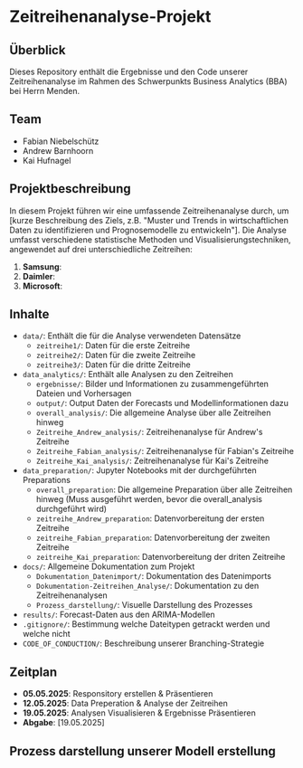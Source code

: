 # Zeitreihenanalyse-Projekt

## Überblick
Dieses Repository enthält die Ergebnisse und den Code unserer Zeitreihenanalyse im Rahmen des Schwerpunkts Business Analytics (BBA) bei Herrn Menden.

## Team
- Fabian Niebelschütz
- Andrew Barnhoorn
- Kai Hufnagel

## Projektbeschreibung
In diesem Projekt führen wir eine umfassende Zeitreihenanalyse durch, um [kurze Beschreibung des Ziels, z.B. "Muster und Trends in wirtschaftlichen Daten zu identifizieren und Prognosemodelle zu entwickeln"]. Die Analyse umfasst verschiedene statistische Methoden und Visualisierungstechniken, angewendet auf drei unterschiedliche Zeitreihen:

1. **Samsung**:
2. **Daimler**:
3. **Microsoft**:

## Inhalte
- `data/`: Enthält die für die Analyse verwendeten Datensätze
  - `zeitreihe1/`: Daten für die erste Zeitreihe
  - `zeitreihe2/`: Daten für die zweite Zeitreihe
  - `zeitreihe3/`: Daten für die dritte Zeitreihe
- `data_analytics/`: Enthält alle Analysen zu den Zeitreihen
  - `ergebnisse/`: Bilder und Informationen zu zusammengeführten Dateien und Vorhersagen
  - `output/`: Output Daten der Forecasts und Modellinformationen dazu
  - `overall_analysis/`: Die allgemeine Analyse über alle Zeitreihen hinweg
  - `Zeitreihe_Andrew_analysis/`: Zeitreihenanalyse für Andrew's Zeitreihe
  - `Zeitreihe_Fabian_analysis/`: Zeitreihenanalyse für Fabian's Zeitreihe
  - `Zeitreihe_Kai_analysis/`: Zeitreihenanalyse für Kai's Zeitreihe
- `data_preparation/`: Jupyter Notebooks mit der durchgeführten Preparations
  - `overall_preparation`: Die allgemeine Preparation über alle Zeitreihen hinweg (Muss ausgeführt werden, bevor die overall_analysis durchgeführt wird)
  - `zeitreihe_Andrew_preparation`: Datenvorbereitung der ersten Zeitreihe
  - `zeitreihe_Fabian_preparation`: Datenvorbereitung der zweiten Zeitreihe
  - `zeitreihe_Kai_preparation`: Datenvorbereitung der driten Zeitreihe
- `docs/`: Allgemeine Dokumentation zum Projekt
  - `Dokumentation_Datenimport/`: Dokumentation des Datenimports
  - `Dokumentation-Zeitreihen_Analyse/`: Dokumentation zu den Zeitreihenanalysen
  - `Prozess_darstellung/`: Visuelle Darstellung des Prozesses
- `results/`: Forecast-Daten aus den ARIMA-Modellen
- `.gitignore/`: Bestimmung welche Dateitypen getrackt werden und welche nicht
- `CODE_OF_CONDUCTION/`: Beschreibung unserer Branching-Strategie

## Zeitplan
- **05.05.2025**: Responsitory erstellen & Präsentieren
- **12.05.2025**: Data Preperation & Analyse der Zeitreihen
- **19.05.2025**: Analysen Visualisieren & Ergebnisse Präsentieren
- **Abgabe**: [19.05.2025]

## Prozess darstellung unserer Modell erstellung

